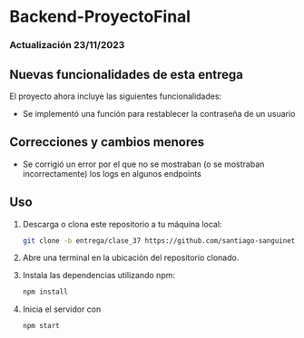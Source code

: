 # Backend-ProyectoFinal
### Actualización 23/11/2023
## Nuevas funcionalidades de esta entrega

El proyecto ahora incluye las siguientes funcionalidades:

- Se implementó una función para restablecer la contraseña de un usuario

## Correcciones y cambios menores

- Se corrigió un error por el que no se mostraban (o se mostraban incorrectamente) los logs en algunos endpoints

## Uso

1. Descarga o clona este repositorio a tu máquina local:
   ```bash
   git clone -b entrega/clase_37 https://github.com/santiago-sanguinetti/Backend-ProyectoFinal.git
   ```
2. Abre una terminal en la ubicación del repositorio clonado.
   
3. Instala las dependencias utilizando npm:
   ```bash
   npm install
   ```
4. Inicia el servidor con 
   ```bash
   npm start
   ```